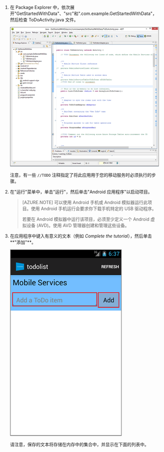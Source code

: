 1. 在 Package Explorer 中，依次展开"GetStartedWithData"、"src"和".com.example.GetStartedWithData"，然后检查 ToDoActivity.java 文件。

   ![](./media/download-android-sample-code/mobile-eclipse-project.png)

   	注意，有一些  `//TODO` 注释指定了将此应用用于您的移动服务时必须执行的步骤。

2. 在"运行"菜单中，单击"运行"，然后单击"Android 应用程序"以启动项目。

	> [AZURE.NOTE] 可以使用 Android 手机或 Android 模拟器运行此项目。使用 Android 手机运行会要求你下载手机特定的 USB 驱动程序。
	>
	> 若要在 Android 模拟器中运行该项目，必须至少定义一个 Android 虚拟设备 (AVD)。使用 AVD 管理器创建和管理这些设备。

3. 在应用程序中键入有意义的文本（例如  _Complete the tutorial_），然后单击**"添加"**。

   	![](./media/download-android-sample-code/mobile-quickstart-startup-android.png)

   	请注意，保存的文本将存储在内存中的集合中，并显示在下面的列表中。

<!--HONumber=50-->